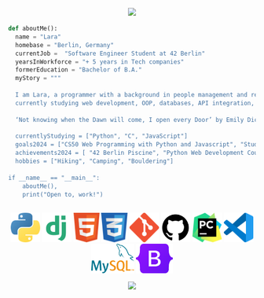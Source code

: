 <p align="center">
<img src="https://capsule-render.vercel.app/api?type=transparent&height=150&color=gradient&text=Hello%20there!%20%20I'm%20Lara&textBg=true&section=header&fontSize=50">
</p>


```python
def aboutMe():
  name = "Lara"
  homebase = "Berlin, Germany"
  currentJob =  "Software Engineer Student at 42 Berlin"
  yearsInWorkforce = "+ 5 years in Tech companies"
  formerEducation = "Bachelor of B.A."
  myStory = """ 
  
  I am Lara, a programmer with a background in people management and recruitment,
  currently studying web development, OOP, databases, API integration, and exploring microcontrollers.

  ‘Not knowing when the Dawn will come, I open every Door’ by Emily Dickinson'

  currentlyStudying = ["Python", "C", "JavaScript"]
  goals2024 = ["CS50 Web Programming with Python and Javascript", "Study C"]
  achievements2024 = [ "42 Berlin Piscine", "Python Web Development Course", "Microcontroller", "Landing page and blog"]
  hobbies = ["Hiking", "Camping", "Bouldering"]

if __name__ == "__main__":
    aboutMe(),
    print("Open to, work!")

```

<h2 align="center">  </h2> 
<p align="center">
<a><img height="60" src="images/python-programming-language-icon.png" </a>
<a><img height="60" src="images/django-icon.png" </a>
<a><img height="60" src="images/html-icon.png" </a>
<a><img height="60" src="images/css-icon.png" </a>
<a><img height="60" src="images/git-icon.png" </a>
<a><img height="60" src="images/github-icon.png" </a>
<a><img height="60" src="images/pycharm-icon.png" </a>
<a><img height="60" src="images/visual-studio-code-icon.png"</a>
<a><img height="60" src="images/mysql-icon.png" </a>
<a><img height="60" src="images/bootstrap-5-logo-icon.png" </a>

<br>
<p align="center">
<a><img src="https://holopin.me/larakraemer"</a>
